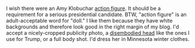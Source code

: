 I wish there were an Amy Klobuchar <a href="https://duckduckgo.com/?q=klobuchar+action+figure&t=h_&iax=images&ia=images">action figure</a>. It should be a requirement for a serious presidential candidate. BTW, "action figure" is an adult-acceptable word for "doll." I like them because they have white backgrounds and therefore look good in the right margin of my blog. I'd accept a nicely-cropped publicity photo, a <a href="https://www.google.com/search?safe=off&rlz=1C5CHFA_enUS743US747&sxsrf=ACYBGNRAn_hn0qhFy73cHX9vwDBSGIcSmA:1571407618476&q=site:scripting.com+trump+head&tbm=isch&source=univ&sa=X&ved=2ahUKEwjy4ZXH_aXlAhWswFkKHaO6BpAQsAR6BAgJEAE&biw=1139&bih=1119">disembodied head</a> like the ones I use for Trump, or a full body shot. I'd dress her in Minnesota winter clothes.
